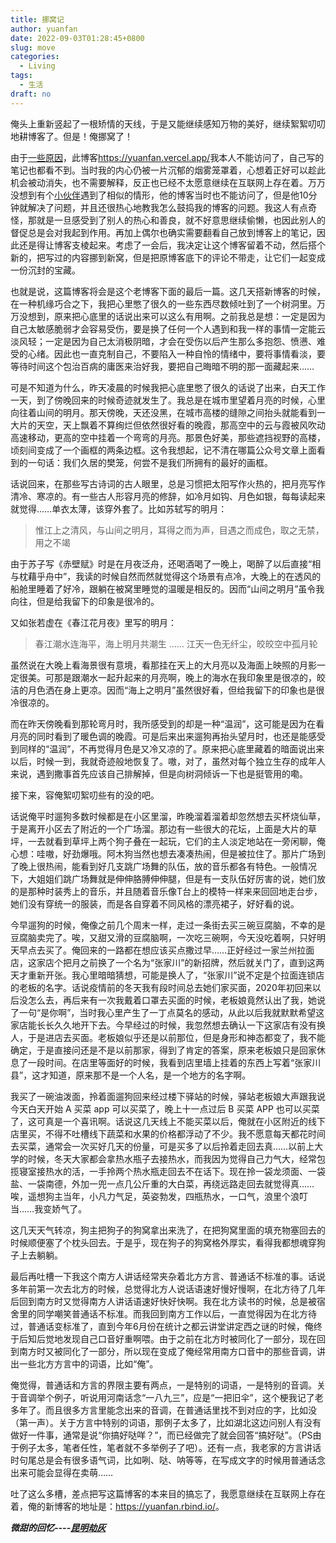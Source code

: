 ```yaml
---
title: 挪窝记
author: yuanfan
date: 2022-09-03T01:28:45+0800
slug: move
categories:
  - Living
tags:
  - 生活
draft: no
---
```


俺头上重新竖起了一根矫情的天线，于是又能继续感知万物的美好，继续絮絮叨叨地耕博客了。但是！俺挪窝了！

<!--more-->

由于[一些原因](https://github.com/vercel/community/discussions/803)，此博客<https://yuanfan.vercel.app/>我本人不能访问了，自己写的笔记也都看不到。当时我的内心仍被一片沉郁的烟雾笼罩着，心想着正好可以趁此机会被动消失，也不需要解释，反正也已经不太愿意继续在互联网上存在着。万万没想到有个[小伙伴](https://cxy.rbind.io/)遇到了相似的情形，他的博客当时也不能访问了，但是他10分钟就解决了问题，并且还很热心地教我怎么鼓捣我的博客的问题。我这人有点奇怪，那就是一旦感受到了别人的热心和善良，就不好意思继续偷懒，也因此别人的督促总是会对我起到作用。再加上偶尔也确实需要翻看自己放到博客上的笔记，因此还是得让博客支棱起来。考虑了一会后，我决定让这个博客留着不动，然后搭个新的，把写过的内容挪到新窝，但是把原博客底下的评论不带走，让它们一起变成一份沉封的宝藏。

也就是说，这篇博客将会是这个老博客下面的最后一篇。这几天搭新博客的时候，在一种机缘巧合之下，我把心里憋了很久的一些东西尽数倾吐到了一个树洞里。万万没想到，原来把心底里的话说出来可以这么有用啊。之前我总是想：一定是因为自己太敏感脆弱才会容易受伤，要是换了任何一个人遇到和我一样的事情一定能云淡风轻；一定是因为自己太消极阴暗，才会在受伤以后产生那么多抱怨、愤懑、难受的心绪。因此也一直克制自己，不要陷入一种自怜的情绪中，要将事情看淡，要等待时间这个包治百病的庸医来治好我，要把自己晦暗不明的那一面藏起来……

可是不知道为什么，昨天凌晨的时候我把心底里憋了很久的话说了出来，白天工作一天，到了傍晚回来的时候奇迹就发生了。我总是在城市里望着月亮的时候，心里向往着山间的明月。那天傍晚，天还没黑，在城市高楼的缝隙之间抬头就能看到一大片的天空，天上飘着不算绚烂但依然很好看的晚霞，那高空中的云与霞被风吹动高速移动，更高的空中挂着一个弯弯的月亮。那景色好美，那些遮挡视野的高楼，顷刻间变成了一个画框的两条边框。这令我想起，记不清在哪篇公众号文章上面看到的一句话：我们久居的樊笼，何尝不是我们所拥有的最好的画框。

话说回来，在那些写古诗词的古人眼里，总是习惯把太阳写作火热的，把月亮写作清冷、寒凉的。有一些古人形容月亮的修辞，如冷月如钩、月色如银，每每读起来就觉得……单衣太薄，该穿外套了。比如苏轼写的明月：

>惟江上之清风，与山间之明月，耳得之而为声，目遇之而成色，取之无禁，用之不竭

由于苏子写《赤壁赋》时是在月夜泛舟，还喝酒喝了一晚上，喝醉了以后直接“相与枕藉乎舟中”，我读的时候自然而然就觉得这个场景有点冷，大晚上的在透风的船舱里睡着了好冷，跟躺在被窝里睡觉的温暖是相反的。因而“山间之明月”虽令我向往，但是给我留下的印象是很冷的。

又如张若虚在《春江花月夜》里写的明月：

>春江潮水连海平，海上明月共潮生
>……
>江天一色无纤尘，皎皎空中孤月轮

虽然说在大晚上看海景很有意境，看那挂在天上的大月亮以及海面上映照的月影一定很美。可那是跟潮水一起升起来的月亮啊，晚上的海水在我印象里是很凉的，皎洁的月色洒在身上更凉。因而“海上之明月”虽然很好看，但给我留下的印象也是很冷很凉的。

而在昨天傍晚看到那轮弯月时，我所感受到的却是一种“温润”，这可能是因为在看月亮的同时看到了暖色调的晚霞。可是后来出来遛狗再抬头望月时，也还是能感受到同样的“温润”，不再觉得月色是又冷又凉的了。原来把心底里藏着的暗面说出来以后，时候一到，我就奇迹般地恢复了。嗷，对了，虽然对每个独立生存的成年人来说，遇到撒事首先应该自己排解掉，但是向树洞倾诉一下也是挺管用的嘞。

接下来，容俺絮叨絮叨些有的没的吧。

话说俺平时遛狗多数时候都是在小区里溜，昨晚溜着溜着却忽然想去买杯烧仙草，于是离开小区去了附近的一个广场溜。那边有一些很大的花坛，上面是大片的草坪，一去就看到草坪上两个狗子叠在一起玩，它们的主人淡定地站在一旁闲聊，俺心想：哇嗷，好劲爆哦。阿木狗当然也想去凑凑热闹，但是被拉住了。那片广场到了晚上很热闹，能看到好几支跳广场舞的队伍，放的音乐都各有特色。一般情况下，大姐姐们跳广场舞就是伸伸胳膊伸伸腿，但是有一支队伍好厉害的说，她们放的是那种时装秀上的音乐，并且随着音乐像T台上的模特一样来来回回地走台步，她们没有穿统一的服装，而是各自穿着不同风格的漂亮裙子，好好看的说。

今早遛狗的时候，俺像之前几个周末一样，走过一条街去买三碗豆腐脑，不幸的是豆腐脑卖完了。唉，又甜又滑的豆腐脑啊，一次吃三碗啊，今天没吃着啊，只好明天早点去买了。俺回来的一路都在想应该买点撒过早……正好经过一家兰州拉面店，这家店个把月之前换了一个名为“张家川”的新招牌，然后就关门了，直到这两天才重新开张。我心里暗暗猜想，可能是换人了，“张家川”说不定是个拉面连锁店的老板的名字。话说疫情前的冬天我有段时间总去她们家买面，2020年初回来以后没怎么去，再后来有一次我戴着口罩去买面的时候，老板娘竟然认出了我，她说了一句“是你啊”，当时我心里产生了一丁点莫名的感动，从此以后我就默默希望这家店能长长久久地开下去。今早经过的时候，我忽然想去确认一下这家店有没有换人，于是进店去买面。老板娘似乎还是以前那位，但是身形和神态都变了，我不能确定，于是直接问还是不是以前那家，得到了肯定的答案，原来老板娘只是回家休息了一段时间。在店里等面好的时候，我看到店里墙上挂着的东西上写着“张家川县”，这才知道，原来那不是一个人名，是一个地方的名字啊。

我买了一碗油泼面，拎着面遛狗回来经过楼下驿站的时候，驿站老板娘大声跟我说今天白天开始 A 买菜 app 可以买菜了，晚上十一点过后 B 买菜 APP 也可以买菜了，这可真是一个喜讯啊。话说这几天线上不能买菜以后，俺就在小区附近的线下店里买，不得不吐槽线下蔬菜和水果的价格都浮动了不少。我不愿意每天都花时间去买菜，通常会一次买好几天的份量，可是买多了以后拎着走回去真……以前上大学的时候，冬天大家都会拿热水瓶子去接热水，而我因为觉得自己力气大，经常包揽寝室接热水的活，一手拎两个热水瓶走回去不在话下。现在拎一袋龙须面、一袋盐、一袋南德，外加一兜一点几公斤重的大白菜，再绕远路走回去就觉得真……唉，遥想狗主当年，小凡力气足，英姿勃发，四瓶热水，一口气，浪里个浪叮当……我变娇气了。

这几天天气转凉，狗主把狗子的狗窝拿出来洗了，在把狗窝里面的填充物塞回去的时候顺便塞了个枕头回去。于是乎，现在狗子的狗窝格外厚实，看得我都想魂穿狗子上去躺躺。

最后再吐槽一下我这个南方人讲话经常夹杂着北方方言、普通话不标准的事。话说多年前第一次去北方的时候，总觉得北方人说话语速好慢好慢啊，在北方待了几年后回到南方时又觉得南方人讲话语速好快好快啊。我在北方读书的时候，总是被宿舍里的同学嘲笑普通话不标准。而我回到南方工作以后，一直觉得因为在北方待过，普通话变标准了，直到今年6月份在统计之都云讲堂讲定西之谜的时候，俺终于后知后觉地发现自己口音好重啊喂。由于之前在北方时被同化了一部分，现在回到南方时又被同化了一部分，所以现在变成了俺经常用南方口音中的那些音调，讲出一些北方方言中的词语，比如“俺”。

俺觉得，普通话和方言的界限主要有两点，一是特别的词语，一是特别的音调。关于音调举个例子，听说用河南话念“一八九三”，应是“一把旧伞”，这个梗我记了老多年了。而且很多方言里能念出来的音调，在普通话里找不到对应的字，比如没（第一声）。关于方言中特别的词语，那例子太多了，比如湖北这边问别人有没有做好一件事，通常是说“你搞好哒咩？”，而已经做完了就会回答“搞好哒”。（PS由于例子太多，笔者任性，笔者就不多举例子了吧）。还有一点，我老家的方言讲话时句尾总是会有很多语气词，比如咧、哒、呐等等，在写成文字的时候用普通话念出来可能会显得在卖萌……

吐了这么多槽，差点把写这篇博客的本来目的搞忘了，我愿意继续在互联网上存在着，俺的新博客的地址是：<https://yuanfan.rbind.io/>。

***微甜的回忆----[昆明劫灰](https://static-play.kg.qq.com/node/B3x0i40ZE3/play_v2?s=01szLZ0B-B7Vt0e-&shareuid=6a9d9a83242f318f34&topsource=&chain_share_id=IAm8ciLIVQcgwxzebMO3pIr7FKpVYnFNSCS6-69zWao&pageId=details_of_creations)***

